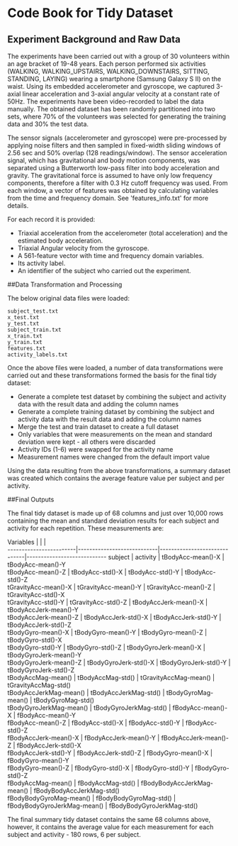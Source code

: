Code Book for Tidy Dataset
===========


## Experiment Background and Raw Data  

The experiments have been carried out with a group of 30 volunteers within an age bracket of 19-48 years. Each person 
performed six activities (WALKING, WALKING_UPSTAIRS, WALKING_DOWNSTAIRS, SITTING, STANDING, LAYING) wearing a smartphone 
(Samsung Galaxy S II) on the waist. Using its embedded accelerometer and gyroscope, we captured 3-axial linear 
acceleration and 3-axial angular velocity at a constant rate of 50Hz. The experiments have been video-recorded to label 
the data manually. The obtained dataset has been randomly partitioned into two sets, where 70% of the volunteers was 
selected for generating the training data and 30% the test data.   

The sensor signals (accelerometer and gyroscope) were pre-processed by applying noise filters and then sampled in 
fixed-width sliding windows of 2.56 sec and 50% overlap (128 readings/window). The sensor acceleration signal, which has 
gravitational and body motion components, was separated using a Butterworth low-pass filter into body acceleration and 
gravity. The gravitational force is assumed to have only low frequency components, therefore a filter with 0.3 Hz cutoff 
frequency was used. From each window, a vector of features was obtained by calculating variables from the time and 
frequency domain. See 'features_info.txt' for more details.   

For each record it is provided:

- Triaxial acceleration from the accelerometer (total acceleration) and the estimated body acceleration.
- Triaxial Angular velocity from the gyroscope. 
- A 561-feature vector with time and frequency domain variables. 
- Its activity label. 
- An identifier of the subject who carried out the experiment.


##Data Transformation and Processing   

The below original data files were loaded:   

  `subject_test.txt`  
  `x_test.txt`  
  `y_test.txt`  
  `subject_train.txt`  
  `x_train.txt`  
  `y_train.txt`  
  `features.txt`  
  `activity_labels.txt`  

Once the above files were loaded, a number of data transformations were carried out and these transformations formed the 
basis for the final tidy dataset: 

 - Generate a complete test dataset by combining the subject and activity data with the result data and adding the 
 column names
 - Generate a complete training dataset by combining the subject and activity data with the result data and adding the 
 column names
 - Merge the test and train dataset to create a full dataset
 - Only variables that were measurements on the mean and standard deviation were kept - all others were discarded
 - Activity IDs (1-6) were swapped for the activity name
 - Measurement names were changed from the default import value  
 
 
Using the data resulting from the above transformations, a summary dataset was created which contains the average 
feature value per subject and per activity.  


##Final Outputs  

The final tidy dataset is made up of 68 columns and just over 10,000 rows containing the mean and standard deviation 
results for each subject and activity for each repetition.  These measurements are:  

Variables               |                            |                              |                           
------------------------|----------------------------|------------------------------|---------------------------- 
subject                 |    activity                | tBodyAcc-mean()-X            |  tBodyAcc-mean()-Y          
tBodyAcc-mean()-Z       |    tBodyAcc-std()-X        | tBodyAcc-std()-Y             |  tBodyAcc-std()-Z           
tGravityAcc-mean()-X    |    tGravityAcc-mean()-Y    | tGravityAcc-mean()-Z         |  tGravityAcc-std()-X        
tGravityAcc-std()-Y     |    tGravityAcc-std()-Z     | tBodyAccJerk-mean()-X        |  tBodyAccJerk-mean()-Y      
tBodyAccJerk-mean()-Z   |    tBodyAccJerk-std()-X    | tBodyAccJerk-std()-Y         |  tBodyAccJerk-std()-Z       
tBodyGyro-mean()-X      |    tBodyGyro-mean()-Y      | tBodyGyro-mean()-Z           | tBodyGyro-std()-X          
tBodyGyro-std()-Y       |    tBodyGyro-std()-Z       | tBodyGyroJerk-mean()-X       | tBodyGyroJerk-mean()-Y     
tBodyGyroJerk-mean()-Z  |    tBodyGyroJerk-std()-X   | tBodyGyroJerk-std()-Y        | tBodyGyroJerk-std()-Z      
tBodyAccMag-mean()      |    tBodyAccMag-std()       | tGravityAccMag-mean()        | tGravityAccMag-std()       
tBodyAccJerkMag-mean()  |    tBodyAccJerkMag-std()   | tBodyGyroMag-mean()          | tBodyGyroMag-std()         
tBodyGyroJerkMag-mean() |    tBodyGyroJerkMag-std()  | fBodyAcc-mean()-X            | fBodyAcc-mean()-Y          
fBodyAcc-mean()-Z       |   fBodyAcc-std()-X         | fBodyAcc-std()-Y             | fBodyAcc-std()-Z           
fBodyAccJerk-mean()-X   |    fBodyAccJerk-mean()-Y   | fBodyAccJerk-mean()-Z        | fBodyAccJerk-std()-X       
fBodyAccJerk-std()-Y    |    fBodyAccJerk-std()-Z    | fBodyGyro-mean()-X           | fBodyGyro-mean()-Y         
fBodyGyro-mean()-Z      |    fBodyGyro-std()-X       | fBodyGyro-std()-Y            |  fBodyGyro-std()-Z          
fBodyAccMag-mean()      |    fBodyAccMag-std()       | fBodyBodyAccJerkMag-mean()   | fBodyBodyAccJerkMag-std()  
fBodyBodyGyroMag-mean() |    fBodyBodyGyroMag-std()  | fBodyBodyGyroJerkMag-mean()  | fBodyBodyGyroJerkMag-std() 


The final summary tidy dataset contains the same 68 columns above, however, it contains the average value for each 
measurement for each subject and activity - 180 rows, 6 per subject.  
